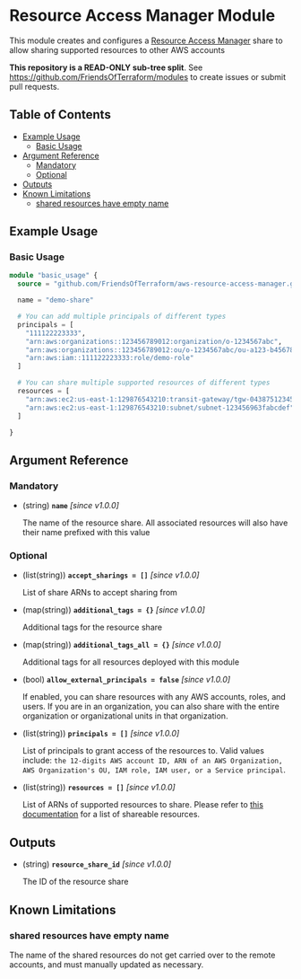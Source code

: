 # Resource Access Manager Module

This module creates and configures a [Resource Access Manager](https://aws.amazon.com/ram/) share to allow sharing supported resources to other AWS accounts

**This repository is a READ-ONLY sub-tree split**. See https://github.com/FriendsOfTerraform/modules to create issues or submit pull requests.

## Table of Contents

- [Example Usage](#example-usage)
    - [Basic Usage](#basic-usage)
- [Argument Reference](#argument-reference)
    - [Mandatory](#mandatory)
    - [Optional](#optional)
- [Outputs](#outputs)
- [Known Limitations](#known-limitations)
    - [shared resources have empty name](#shared-resources-have-empty-name)

## Example Usage

### Basic Usage

```terraform
module "basic_usage" {
  source = "github.com/FriendsOfTerraform/aws-resource-access-manager.git?ref=v1.0.0"

  name = "demo-share"

  # You can add multiple principals of different types
  principals = [
    "111122223333",                                                         # AWS account ID
    "arn:aws:organizations::123456789012:organization/o-1234567abc",        # AWS Organization
    "arn:aws:organizations::123456789012:ou/o-1234567abc/ou-a123-b4567890", # AWS Organization's OU
    "arn:aws:iam::111122223333:role/demo-role"                              # IAM role
  ]

  # You can share multiple supported resources of different types
  resources = [
    "arn:aws:ec2:us-east-1:129876543210:transit-gateway/tgw-04387512345abcdef", # transit gateway
    "arn:aws:ec2:us-east-1:129876543210:subnet/subnet-123456963fabcdef"         # VPC subnet
  ]

}
```

## Argument Reference

### Mandatory

- (string) **`name`** _[since v1.0.0]_

    The name of the resource share. All associated resources will also have their name prefixed with this value

### Optional

- (list(string)) **`accept_sharings = []`** _[since v1.0.0]_

    List of share ARNs to accept sharing from

- (map(string)) **`additional_tags = {}`** _[since v1.0.0]_

    Additional tags for the resource share

- (map(string)) **`additional_tags_all = {}`** _[since v1.0.0]_

    Additional tags for all resources deployed with this module

- (bool) **`allow_external_principals = false`** _[since v1.0.0]_

    If enabled, you can share resources with any AWS accounts, roles, and users. If you are in an organization, you can also share with the entire organization or organizational units in that organization.

- (list(string)) **`principals = []`** _[since v1.0.0]_

    List of principals to grant access of the resources to. Valid values include: `the 12-digits AWS account ID, ARN of an AWS Organization, AWS Organization's OU, IAM role, IAM user, or a Service principal`.

- (list(string)) **`resources = []`** _[since v1.0.0]_

    List of ARNs of supported resources to share. Please refer to [this documentation][ram-shareable-resources] for a list of shareable resources.

## Outputs

- (string) **`resource_share_id`** _[since v1.0.0]_

    The ID of the resource share

## Known Limitations

### shared resources have empty name

The name of the shared resources do not get carried over to the remote accounts, and must manually updated as necessary.

[ram-shareable-resources]:https://docs.aws.amazon.com/ram/latest/userguide/shareable.html

